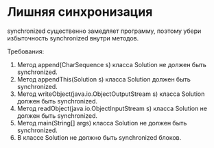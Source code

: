 # Лишняя синхронизация
synchronized существенно замедляет программу, поэтому убери избыточность synchronized внутри методов.

Требования:
1. Метод append(CharSequence s) класса Solution не должен быть synchronized.
2. Метод appendThis(Solution s) класса Solution должен быть synchronized.
3. Метод writeObject(java.io.ObjectOutputStream s) класса Solution должен быть synchronized.
4. Метод readObject(java.io.ObjectInputStream s) класса Solution не должен быть synchronized.
5. Метод main(String[] args) класса Solution не должен быть synchronized.
6. В классе Solution не должно быть synchronized блоков.